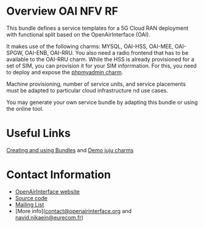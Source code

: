 # Overview OAI NFV RF

This bundle defines a service templates for a 5G Cloud RAN deployment with functional split based on the OpenAirInterface (OAI).

It makes use of the following charms: MYSQL, OAI-HSS, OAI-MEE, OAI-SPGW, OAI-ENB, OAI-RRU. You also need a radio frontend that has to be available to the OAI-RRU charm. While the HSS is already provisioned for a set of SIM, you can provision it for your SIM inforrmation. For this, you need to deploy and expose the [phpmyadmin charm](https://jujucharms.com/u/simonsmith5521/phpmyadmin/precise/1).

Machine provisioning, number of service units, and service placements must be adapted to particular cloud infrastructure nd use cases. 

You may generate your own service bundle by adapting this bundle or using the online tool.

# Useful Links
[Creating and using Bundles](https://jujucharms.com/docs/2.0/charms-bundles)
and 
[Demo juju charms](https://demo.jujucharms.com/)

# Contact Information

- [OpenAirInterface website](https://twiki.eurecom.fr/twiki/bin/view/OpenAirInterface/WebHome)
- [Source code](https://gitlab.eurecom.fr/oai/)
- [Mailing List](openair4g-devel@lists.eurecom.fr)
- [More info](contact@openairinterface.org and navid.nikaein@eurecom.fr)
